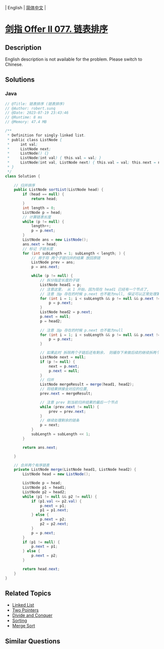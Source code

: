 
| English | [简体中文](README.md) |

# [剑指 Offer II 077. 链表排序](https://leetcode.cn//problems/7WHec2/)

## Description

<p>English description is not available for the problem. Please switch to Chinese.</p>


## Solutions


### Java

```Java
// @Title: 链表排序 (链表排序)
// @Author: robert.sunq
// @Date: 2023-07-19 23:43:46
// @Runtime: 8 ms
// @Memory: 47.4 MB

/**
 * Definition for singly-linked list.
 * public class ListNode {
 *     int val;
 *     ListNode next;
 *     ListNode() {}
 *     ListNode(int val) { this.val = val; }
 *     ListNode(int val, ListNode next) { this.val = val; this.next = next; }
 * }
 */
class Solution {
    
    // 归并排序
    public ListNode sortList(ListNode head) {
        if (head == null) {
            return head;
        }
        int length = 0;
        ListNode p = head;
        // 计算链表长度
        while (p != null) {
            length++;
            p = p.next;
        }
        ListNode ans = new ListNode();
        ans.next = head;
        // 标记 子链长度
        for (int subLength = 1; subLength < length; ) {
            // 用于将 两个子链归并的结果 放回原链
            ListNode prev = ans;
            p = ans.next;

            while (p != null) {
                // 拆分指定长度的子链
                ListNode head1 = p;
                // 注意这里， 从 1 开始，因为现在 head1 已经有一个节点了, 
                // 注意 当p 存在的时候 p.next 也不能为null, 保证可以正常处理第二个子链, 这样就不用过多判断了
                for (int i = 1; i < subLength && p != null && p.next != null; i++) {
                    p = p.next;
                }
                ListNode head2 = p.next;
                p.next = null;
                p = head2;
            
                // 注意 当p 存在的时候 p.next 也不能为null
                for (int i = 1; i < subLength && p != null && p.next != null; i++) {
                    p = p.next;
                }

                // 如果此时 拆除两个子链后还有剩余， 则缓存下来做后续的继续拆两个 子链归并
                ListNode next = null;
                if (p != null) {
                    next = p.next;
                    p.next = null;
                }
                // 归并
                ListNode mergeResult = merge(head1, head2);
                // 将结果拼接会对应的位置, 
                prev.next = mergeResult;

                // 注意 prev 到当前归并结果的最后一个节点
                while (prev.next != null) {
                    prev = prev.next;
                }
                // 继续处理剩余的链条
                p = next;
            }
            subLength = subLength << 1;
        }

        return ans.next;

    }

    // 合并两个有序链表
    private ListNode merge(ListNode head1, ListNode head2) {
        ListNode head = new ListNode();

        ListNode p = head;
        ListNode p1 = head1;
        ListNode p2 = head2;
        while (p1 != null && p2 != null) {
            if (p1.val <= p2.val) {
                p.next = p1;
                p1 = p1.next;
            } else {
                p.next = p2;
                p2 = p2.next;
            }
            p = p.next;
        }
        if (p1 != null) {
            p.next = p1;
        } else {
            p.next = p2;
        }

        return head.next;
    }
}
```



## Related Topics

- [Linked List](https://leetcode.cn//tag/linked-list)
- [Two Pointers](https://leetcode.cn//tag/two-pointers)
- [Divide and Conquer](https://leetcode.cn//tag/divide-and-conquer)
- [Sorting](https://leetcode.cn//tag/sorting)
- [Merge Sort](https://leetcode.cn//tag/merge-sort)

## Similar Questions


